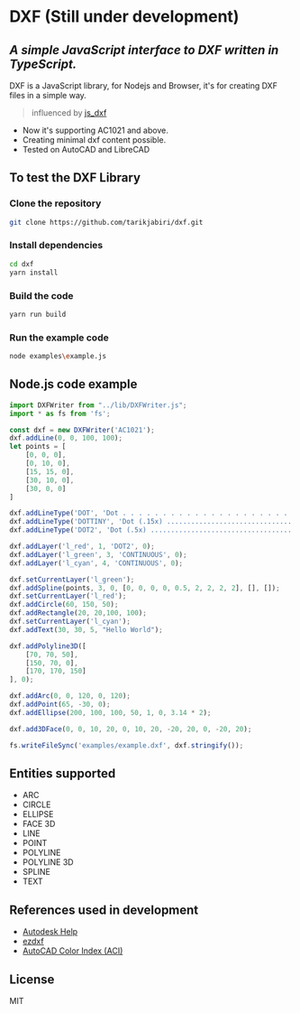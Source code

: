 # DXF (Still under development)
## _A simple JavaScript interface to DXF written in TypeScript._

DXF is a JavaScript library, for Nodejs and Browser, it's for creating DXF files in a simple way.

> influenced by [js_dxf](https://github.com/ognjen-petrovic/js-dxf)

- Now it's supporting AC1021 and above.
- Creating minimal dxf content possible.
- Tested on AutoCAD and LibreCAD

## To test the DXF Library
### Clone the repository
```sh
git clone https://github.com/tarikjabiri/dxf.git
```
### Install dependencies
```sh
cd dxf
yarn install
```
### Build the code
```sh
yarn run build
```

### Run the example code
```sh
node examples\example.js 
```
## Node.js code example
```javascript
import DXFWriter from "../lib/DXFWriter.js";
import * as fs from 'fs';

const dxf = new DXFWriter('AC1021');
dxf.addLine(0, 0, 100, 100);
let points = [
    [0, 0, 0],
    [0, 10, 0],
    [15, 15, 0],
    [30, 10, 0],
    [30, 0, 0]
]

dxf.addLineType('DOT', 'Dot . . . . . . . . . . . . . . . . . . . . . .', [0,-6.35]);
dxf.addLineType('DOTTINY', 'Dot (.15x) .....................................', [0,-0.9525]);
dxf.addLineType('DOT2', 'Dot (.5x) .....................................', [0,-3.175]);

dxf.addLayer('l_red', 1, 'DOT2', 0);
dxf.addLayer('l_green', 3, 'CONTINUOUS', 0);
dxf.addLayer('l_cyan', 4, 'CONTINUOUS', 0);

dxf.setCurrentLayer('l_green');
dxf.addSpline(points, 3, 0, [0, 0, 0, 0, 0.5, 2, 2, 2, 2], [], []);
dxf.setCurrentLayer('l_red');
dxf.addCircle(60, 150, 50);
dxf.addRectangle(20, 20,100, 100);
dxf.setCurrentLayer('l_cyan');
dxf.addText(30, 30, 5, "Hello World");

dxf.addPolyline3D([
    [70, 70, 50],
    [150, 70, 0],
    [170, 170, 150]
], 0);

dxf.addArc(0, 0, 120, 0, 120);
dxf.addPoint(65, -30, 0);
dxf.addEllipse(200, 100, 100, 50, 1, 0, 3.14 * 2);

dxf.add3DFace(0, 0, 10, 20, 0, 10, 20, -20, 20, 0, -20, 20);

fs.writeFileSync('examples/example.dxf', dxf.stringify());

```

## Entities supported

- ARC
- CIRCLE
- ELLIPSE
- FACE 3D
- LINE
- POINT
- POLYLINE
- POLYLINE 3D
- SPLINE
- TEXT

## References used in development
- [Autodesk Help](http://help.autodesk.com/view/OARX/2018/ENU/?guid=GUID-235B22E0-A567-4CF6-92D3-38A2306D73F3)
- [ezdxf](https://ezdxf.readthedocs.io/en/stable/)
- [AutoCAD Color Index (ACI)](https://gohtx.com/acadcolors.php)
## License

MIT
